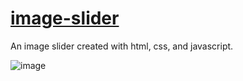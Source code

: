 # [image-slider](https://duncanbrewster.github.io/image-slider/)
An image slider created with html, css, and javascript. 

![image](https://user-images.githubusercontent.com/87501964/136110736-b6831a4f-3131-4d3a-9700-384f5d30cc75.png)

